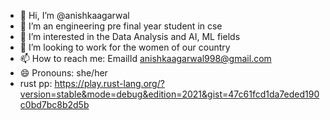 - 👋 Hi, I’m @anishkaagarwal
- 👀 I’m an engineering pre final year student in cse
- 🌱 I’m interested in the Data Analysis and AI, ML fields
- 💞️ I’m looking to work for the women of our country
- 📫 How to reach me: EmailId anishkaagarwal998@gmail.com
- 😄 Pronouns: she/her
- rust pp: https://play.rust-lang.org/?version=stable&mode=debug&edition=2021&gist=47c61fcd1da7eded190c0bd7bc8b2d5b

<!---
anishkaagarwal/anishkaagarwal is a ✨ special ✨ repository because its `README.md` (this file) appears on your GitHub profile.
You can click the Preview link to take a look at your changes.
--->
